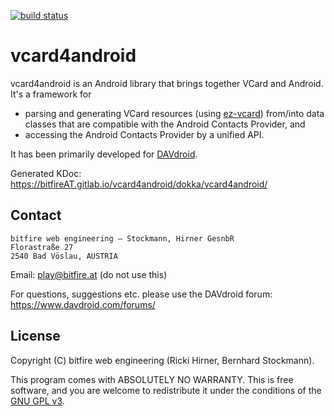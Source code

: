 
[![build status](https://gitlab.com/bitfireAT/vcard4android/badges/master/build.svg)](https://gitlab.com/bitfireAT/vcard4android/commits/master)


# vcard4android

vcard4android is an Android library that brings together VCard and Android.
It's a framework for

* parsing and generating VCard resources (using [ez-vcard](https://github.com/mangstadt/ez-vcard))
  from/into data classes that are compatible with the Android Contacts Provider, and
* accessing the Android Contacts Provider by a unified API.

It has been primarily developed for [DAVdroid](https://www.davdroid.com).

Generated KDoc: https://bitfireAT.gitlab.io/vcard4android/dokka/vcard4android/


## Contact

```
bitfire web engineering – Stockmann, Hirner GesnbR
Florastraße 27
2540 Bad Vöslau, AUSTRIA
```

Email: [play@bitfire.at](mailto:play@bitfire.at) (do not use this)

For questions, suggestions etc. please use the DAVdroid forum:
https://www.davdroid.com/forums/


## License 

Copyright (C) bitfire web engineering (Ricki Hirner, Bernhard Stockmann).

This program comes with ABSOLUTELY NO WARRANTY. This is free software, and you are welcome
to redistribute it under the conditions of the [GNU GPL v3](https://www.gnu.org/licenses/gpl-3.0.html).

